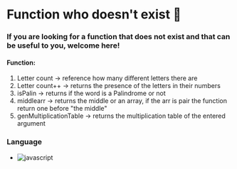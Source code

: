 # Function who doesn't exist 🧷

### If you are looking for a function that does not exist and that can be useful to you, welcome here!


#### Function:
1) Letter count -> reference how many different letters there are
2) Letter count++ -> returns the presence of the letters in their numbers
3) isPalin -> returns if the word is a Palindrome or not
4) middlearr -> returns the middle or an array, if the arr is pair the function return one before "the middle"
5) genMultiplicationTable -> returns the multiplication table of the entered argument


### Language

- ![javascript](https://img.shields.io/badge/javascript%20-%23323330.svg?&style=for-the-badge&logo=javascript&logoColor=%23F7DF1E)
